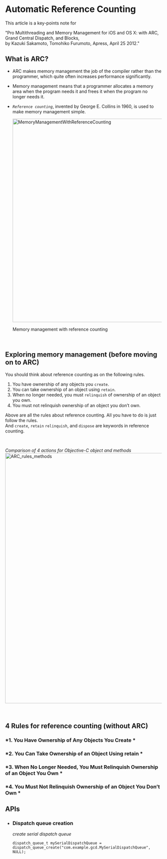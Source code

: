 # Automatic Reference Counting
This article is a key-points note for  

"Pro Multithreading and Memory Management for iOS and OS X: with ARC, Grand Central Dispatch, and Blocks,   
by Kazuki Sakamoto, Tomohiko Furumoto, Apress, April 25 2012."  


## What is ARC?
- ARC makes memory management the job of the compiler rather than the programmer, which quite often increases performance significantly.  
- Memory management means that a programmer allocates a memory area when the program needs it and frees it when the program no longer needs it.  
- *`Reference counting`*, invented by George E. Collins in 1960, is used to make memory management simple.  

  <img width="652" alt="MemoryManagementWithReferenceCounting" src="https://user-images.githubusercontent.com/98417271/216911009-7122a1b4-b3e7-44f2-91fd-9496ebc7d193.png">
  
  Memory management with reference counting

<br>

## Exploring memory management (before moving on to ARC)
You should think about reference counting as on the following rules.  

1. You have ownership of any objects you `create`.
2. You can take ownership of an object using `retain`. 
3. When no longer needed, you must `relinquish` of ownership of an object you own.
4. You must not relinquish ownership of an object you don’t own.     

Above are all the rules about reference counting. All you have to do is just follow the rules.  
And `create`, `retain` `relinquish`, and `dispose` are keywords in reference counting.

<br>

*Comparison of 4 actions for Objective-C object and methods*
<img width="802" alt="ARC_rules_methods" src="https://user-images.githubusercontent.com/98417271/216911716-4533668d-5885-479b-ab92-e37bae609090.png">

<br>

## 4 Rules for reference counting (without ARC)

### *1. You Have Ownership of Any Objects You Create *

### *2. You Can Take Ownership of an Object Using retain *

### *3. When No Longer Needed, You Must Relinquish Ownership of an Object You Own *

### *4. You Must Not Relinquish Ownership of an Object You Don’t Own *



## APIs

* ### Dispatch queue creation
  *create serial dispatch queue*  
  ```objc
  dispatch_queue_t mySerialDispatchQueue = dispatch_queue_create("com.example.gcd.MySerialDispatchQueue", NULL);
  ```
